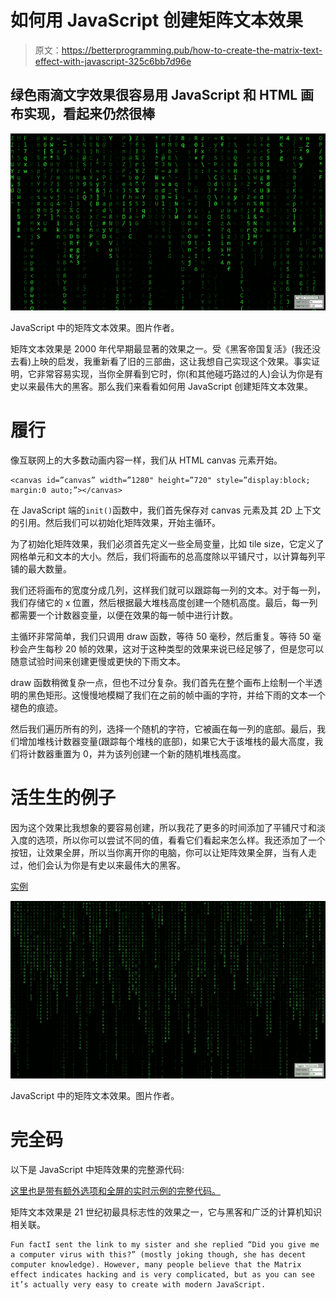 # 如何用 JavaScript 创建矩阵文本效果

> 原文：<https://betterprogramming.pub/how-to-create-the-matrix-text-effect-with-javascript-325c6bb7d96e>

## 绿色雨滴文字效果很容易用 JavaScript 和 HTML 画布实现，看起来仍然很棒

![](img/366bcb903b5962812d640c230969c7f9.png)

JavaScript 中的矩阵文本效果。图片作者。

矩阵文本效果是 2000 年代早期最显著的效果之一。受《黑客帝国复活》(我还没去看)上映的启发，我重新看了旧的三部曲，这让我想自己实现这个效果。事实证明，它非常容易实现，当你全屏看到它时，你(和其他碰巧路过的人)会认为你是有史以来最伟大的黑客。那么我们来看看如何用 JavaScript 创建矩阵文本效果。

# 履行

像互联网上的大多数动画内容一样，我们从 HTML canvas 元素开始。

```
<canvas id=”canvas” width=”1280" height=”720" style=”display:block; margin:0 auto;”></canvas>
```

在 JavaScript 端的`init()`函数中，我们首先保存对 canvas 元素及其 2D 上下文的引用。然后我们可以初始化矩阵效果，开始主循环。

为了初始化矩阵效果，我们必须首先定义一些全局变量，比如 tile size，它定义了网格单元和文本的大小。然后，我们将画布的总高度除以平铺尺寸，以计算每列平铺的最大数量。

我们还将画布的宽度分成几列，这样我们就可以跟踪每一列的文本。对于每一列，我们存储它的 x 位置，然后根据最大堆栈高度创建一个随机高度。最后，每一列都需要一个计数器变量，以便在效果的每一帧中进行计数。

主循环非常简单，我们只调用 draw 函数，等待 50 毫秒，然后重复。等待 50 毫秒会产生每秒 20 帧的效果，这对于这种类型的效果来说已经足够了，但是您可以随意试验时间来创建更慢或更快的下雨文本。

draw 函数稍微复杂一点，但也不过分复杂。我们首先在整个画布上绘制一个半透明的黑色矩形。这慢慢地模糊了我们在之前的帧中画的字符，并给下雨的文本一个褪色的痕迹。

然后我们遍历所有的列，选择一个随机的字符，它被画在每一列的底部。最后，我们增加堆栈计数器变量(跟踪每个堆栈的底部)，如果它大于该堆栈的最大高度，我们将计数器重置为 0，并为该列创建一个新的随机堆栈高度。

# 活生生的例子

因为这个效果比我想象的要容易创建，所以我花了更多的时间添加了平铺尺寸和淡入度的选项，所以你可以尝试不同的值，看看它们看起来怎么样。我还添加了一个按钮，让效果全屏，所以当你离开你的电脑，你可以让矩阵效果全屏，当有人走过，他们会认为你是有史以来最伟大的黑客。

[实例](https://pingpoli.de/matrix.html)

![](img/1783ab867d9eb515d19f5cfe7b1a9341.png)

JavaScript 中的矩阵文本效果。图片作者。

# 完全码

以下是 JavaScript 中矩阵效果的完整源代码:

[这里也是带有额外选项和全屏的实时示例的完整代码。](https://gist.github.com/pingpoli/499f3aac8737039a40527263833a2453)

矩阵文本效果是 21 世纪初最具标志性的效果之一，它与黑客和广泛的计算机知识相关联。

```
Fun factI sent the link to my sister and she replied “Did you give me a computer virus with this?” (mostly joking though, she has decent computer knowledge). However, many people believe that the Matrix effect indicates hacking and is very complicated, but as you can see it’s actually very easy to create with modern JavaScript.
```
